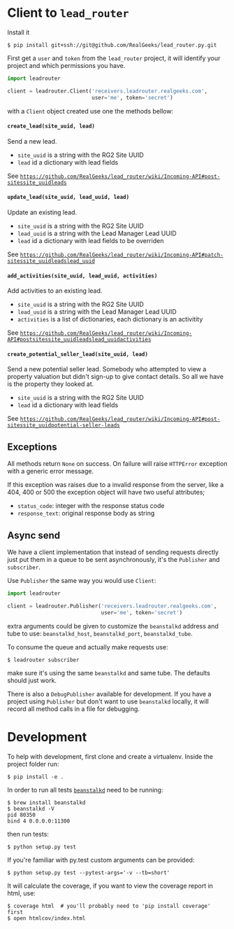 
# Client to `lead_router`

Install it

    $ pip install git+ssh://git@github.com/RealGeeks/lead_router.py.git

First get a `user` and `token` from the `lead_router` project, it will
identify your project and which permissions you have.

```python
import leadrouter

client = leadrouter.Client('receivers.leadrouter.realgeeks.com',
                           user='me', token='secret')
```

with a `Client` object created use one the methods bellow:

#### `create_lead(site_uuid, lead)`

Send a new lead.

 - `site_uuid` is a string with the RG2 Site UUID
 - `lead` id a dictionary with lead fields

See [`https://github.com/RealGeeks/lead_router/wiki/Incoming-API#post-sitessite_uuidleads`](https://github.com/RealGeeks/lead_router/wiki/Incoming-API#post-sitessite_uuidleads)

#### `update_lead(site_uuid, lead_uuid, lead)`

Update an existing lead.

 - `site_uuid` is a string with the RG2 Site UUID
 - `lead_uuid` is a string with the Lead Manager Lead UUID
 - `lead` id a dictionary with lead fields to be overriden

See [`https://github.com/RealGeeks/lead_router/wiki/Incoming-API#patch-sitessite_uuidleadslead_uuid`](https://github.com/RealGeeks/lead_router/wiki/Incoming-API#patch-sitessite_uuidleadslead_uuid)

#### `add_activities(site_uuid, lead_uuid, activities)`

Add activities to an existing lead.

 - `site_uuid` is a string with the RG2 Site UUID
 - `lead_uuid` is a string with the Lead Manager Lead UUID
 - `activities` is a list of dictionaries, each dictionary is an activitity

See [`https://github.com/RealGeeks/lead_router/wiki/Incoming-API#postsitessite_uuidleadslead_uuidactivities`](https://github.com/RealGeeks/lead_router/wiki/Incoming-API#postsitessite_uuidleadslead_uuidactivities)

#### `create_potential_seller_lead(site_uuid, lead)`

Send a new potential seller lead.  Somebody who attempted to view a property valuation but didn't sign-up to give contact details. So all we have is the property they looked at.

 - `site_uuid` is a string with the RG2 Site UUID
 - `lead` id a dictionary with lead fields

See [`https://github.com/RealGeeks/lead_router/wiki/Incoming-API#post-sitessite_uuidpotential-seller-leads`](https://github.com/RealGeeks/lead_router/wiki/Incoming-API#post-sitessite_uuidpotential-seller-leads)

## Exceptions

All methods return `None` on success.  On failure will raise `HTTPError` exception
with a generic error message.

If this exception was raises due to a invalid response from the server, like a 404, 400
or 500 the exception object will have two useful attributes;

 - `status_code`: integer with the response status code
 - `response_text`: original response body as string


## Async send

We have a client implementation that instead of sending requests directly just put them in a queue to be sent asynchronously, it's the `Publisher` and `subscriber`.

Use `Publisher` the same way you would use `Client`:

```python
import leadrouter

client = leadrouter.Publisher('receivers.leadrouter.realgeeks.com',
                              user='me', token='secret')
```

extra arguments could be given to customize the `beanstalkd` address and tube to use: `beanstalkd_host`, `beanstalkd_port`, `beanstalkd_tube`.

To consume the queue and actually make requests use:

    $ leadrouter subscriber

make sure it's using the same `beanstalkd` and same tube. The defaults should just work.

There is also a `DebugPublisher` available for development.  If you have a project using `Publisher` but don't want to use `beanstalkd` locally, it will record all method calls in a file for debugging.

# Development

To help with development, first clone and create a virtualenv.  Inside the project folder
run:

    $ pip install -e .

In order to run all tests [`beanstalkd`](http://kr.github.io/beanstalkd/) need to be
running:

    $ brew install beanstalkd
    $ beanstalkd -V
    pid 80350
    bind 4 0.0.0.0:11300

then run tests:

    $ python setup.py test

If you're familiar with py.test custom arguments can be provided:

    $ python setup.py test --pytest-args='-v --tb=short' 

It will calculate the coverage, if you want to view the coverage report
in html, use:

    $ coverage html  # you'll probably need to 'pip install coverage' first
    $ open htmlcov/index.html
